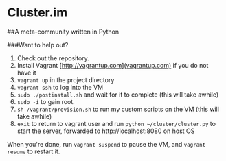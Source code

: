 Cluster.im
====
##A meta-community written in Python


###Want to help out?
1. Check out the repository.
3. Install Vagrant [http://vagrantup.com](vagrantup.com) if you do not have it
4. ```vagrant up``` in the project directory 
5. ```vagrant ssh``` to log into the VM
6. ```sudo ./postinstall.sh``` and wait for it to complete (this will take awhile)
6. ```sudo -i``` to gain root.
6. ```sh /vagrant/provision.sh``` to run my custom scripts on the VM (this will take awhile)
6. ```exit``` to return to vagrant user and run ```python ~/cluster/cluster.py``` to start the server, forwarded to http://localhost:8080 on host OS

When you're done, run ```vagrant suspend``` to pause the VM, and ```vagrant resume``` to restart it.

